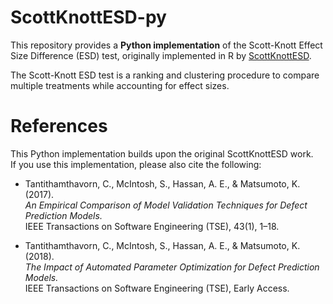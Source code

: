 # ScottKnottESD-py

This repository provides a **Python implementation** of the Scott-Knott Effect Size Difference (ESD) test, originally implemented in R by [ScottKnottESD](https://github.com/klainfo/ScottKnottESD).

The Scott-Knott ESD test is a ranking and clustering procedure to compare multiple treatments while accounting for effect sizes.

# References

This Python implementation builds upon the original ScottKnottESD work.  
If you use this implementation, please also cite the following:

- Tantithamthavorn, C., McIntosh, S., Hassan, A. E., & Matsumoto, K. (2017).  
  *An Empirical Comparison of Model Validation Techniques for Defect Prediction Models.*  
  IEEE Transactions on Software Engineering (TSE), 43(1), 1–18.  

- Tantithamthavorn, C., McIntosh, S., Hassan, A. E., & Matsumoto, K. (2018).  
  *The Impact of Automated Parameter Optimization for Defect Prediction Models.*  
  IEEE Transactions on Software Engineering (TSE), Early Access.  
